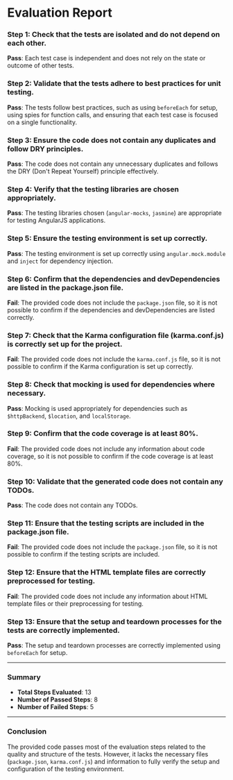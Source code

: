 # Evaluation Report

### Step 1: Check that the tests are isolated and do not depend on each other.
**Pass**: Each test case is independent and does not rely on the state or outcome of other tests.

### Step 2: Validate that the tests adhere to best practices for unit testing.
**Pass**: The tests follow best practices, such as using `beforeEach` for setup, using spies for function calls, and ensuring that each test case is focused on a single functionality.

### Step 3: Ensure the code does not contain any duplicates and follow DRY principles.
**Pass**: The code does not contain any unnecessary duplicates and follows the DRY (Don't Repeat Yourself) principle effectively.

### Step 4: Verify that the testing libraries are chosen appropriately.
**Pass**: The testing libraries chosen (`angular-mocks`, `jasmine`) are appropriate for testing AngularJS applications.

### Step 5: Ensure the testing environment is set up correctly.
**Pass**: The testing environment is set up correctly using `angular.mock.module` and `inject` for dependency injection.

### Step 6: Confirm that the dependencies and devDependencies are listed in the package.json file.
**Fail**: The provided code does not include the `package.json` file, so it is not possible to confirm if the dependencies and devDependencies are listed correctly.

### Step 7: Check that the Karma configuration file (karma.conf.js) is correctly set up for the project.
**Fail**: The provided code does not include the `karma.conf.js` file, so it is not possible to confirm if the Karma configuration is set up correctly.

### Step 8: Check that mocking is used for dependencies where necessary.
**Pass**: Mocking is used appropriately for dependencies such as `$httpBackend`, `$location`, and `localStorage`.

### Step 9: Confirm that the code coverage is at least 80%.
**Fail**: The provided code does not include any information about code coverage, so it is not possible to confirm if the code coverage is at least 80%.

### Step 10: Validate that the generated code does not contain any TODOs.
**Pass**: The code does not contain any TODOs.

### Step 11: Ensure that the testing scripts are included in the package.json file.
**Fail**: The provided code does not include the `package.json` file, so it is not possible to confirm if the testing scripts are included.

### Step 12: Ensure that the HTML template files are correctly preprocessed for testing.
**Fail**: The provided code does not include any information about HTML template files or their preprocessing for testing.

### Step 13: Ensure that the setup and teardown processes for the tests are correctly implemented.
**Pass**: The setup and teardown processes are correctly implemented using `beforeEach` for setup.

---

### Summary
- **Total Steps Evaluated**: 13
- **Number of Passed Steps**: 8
- **Number of Failed Steps**: 5

---

### Conclusion
The provided code passes most of the evaluation steps related to the quality and structure of the tests. However, it lacks the necessary files (`package.json`, `karma.conf.js`) and information to fully verify the setup and configuration of the testing environment.
